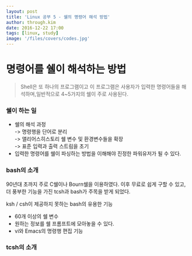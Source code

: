 ```yaml
---
layout: post
title: 'Linux 공부 5 - 쉘의 명령어 해석 방법'
author: through.kim
date: 2016-12-22 17:00
tags: [linux, study]
image: '/files/covers/codes.jpg'
---
```


# 명령어를 쉘이 해석하는 방법
> Shell은 또 하나의 프로그램이고 이 프로그램은 사용자가 입력한 명령어들을 해석하며,일반적으로 4~5가지의 쉘이 주로 사용된다.

### 쉘이 하는 일
 - 쉘의 해석 과정  
  -> 명령행을 단어로 분리  
  -> 앨리어스히스토리 쉘 변수 및 환경변수들을 확장  
  -> 표준 입력과 출력 스트림을 초기
 - 입력한 명령어를 쉘이 파싱하는 방법을 이해해야 진정한 파워유저가 될 수 있다.

### bash의 소개
90년대 초까지 주로 C쉘이나 Bourn쉘을 이용하였다. 이후 무료로 쉽게 구할 수 있고,  더 풍부한 기능을 가진  tcsh과 bash가 주목을 받게 되었다.  

ksh / csh이 제공하지 못하는 bash의 유용한 기능  

 - 60개 이상의 쉘 변수  
 - 원하는 정보를 쉘 프롬프트에 모아놓을 수 있다.  
 - vi와 Emacs의 명령행 편집 기능  

### tcsh의 소개
